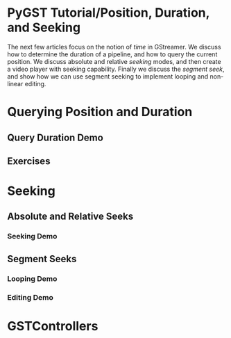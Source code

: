 # PyGST Tutorial/Position, Duration, and Seeking

The next few articles focus on the notion of *time* in GStreamer. We
discuss how to determine the duration of a pipeline, and how to query
the current position. We discuss absolute and relative *seeking* modes,
and then create a video player with seeking capability. Finally we
discuss the *segment seek*, and show how we can use segment seeking to
implement looping and non-linear editing.

# Querying Position and Duration

## Query Duration Demo

## Exercises

# Seeking

## Absolute and Relative Seeks

### Seeking Demo

## Segment Seeks

### Looping Demo

### Editing Demo

# GSTControllers
